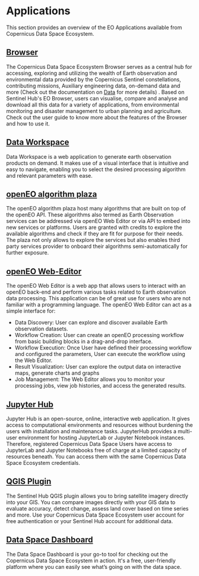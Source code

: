 # Applications

This section provides an overview of the EO Applications available from Copernicus Data Space Ecosystem.


## [Browser](/Applications/Browser.md) 

The Copernicus Data Space Ecosystem Browser serves as a central hub for accessing, exploring and utilizing the wealth of Earth observation and environmental data provided by the Copernicus Sentinel constellations, contributing missions, Auxiliary engineering data, on-demand data and more (Check out the documentation on [Data](/Data.qmd) for more details) . Based on Sentinel Hub's EO Browser, users can visualise, compare and analyse and download all this data for a variety of applications, from environmental monitoring and disaster management to urban planning and agriculture. Check out the user guide to know more about the features of the Browser and how to use it.

## [Data Workspace](/Applications/DataWorkspace.md) 

Data Workspace is a web application to generate earth observation products on demand. It makes use of a visual interface that is intuitive and easy to navigate, enabling you to select the desired processing algorithm and relevant parameters with ease.

## [openEO algorithm plaza](/Applications/AlgorithmPlaza.qmd)

The openEO algorithm plaza host many algorithms that are built on top of the openEO API. These algorithms also termed as Earth Observation services can be addressed via openEO Web Editor or via API to embed into new services or platforms. Users are granted with credits to explore the available algorithms and check if they are fit for purpose for their needs. The plaza not only allows to explore the services but also enables third party services provider to onboard their algorithms semi-automatically for further exposure. 

## [openEO Web-Editor](Applications/WebEditor.qmd)

The openEO Web Editor is a web app that allows users to interact with an openEO back-end and perform various tasks related to Earth observation data processing. This application can be of great use for users who are not familiar with a programming language. The openEO Web Editor can act as a simple interface for:


* Data Discovery: User can explore and discover available Earth observation datasets.
* Workflow Creation: User can create an openEO processing workflow from basic building blocks in a drag-and-drop interface.
* Workflow Execution: Once User have defined their processing workflow and configured the parameters, User can execute the workflow using the Web Editor. 
* Result Visualization: User can explore the output data on interactive maps, generate charts and graphs 
* Job Management: The Web Editor allows you to monitor your processing jobs, view job histories, and access the generated results.

## [Jupyter Hub](Applications/JupyterHub.qmd)

Jupyter Hub is an open-source, online, interactive web application. It gives access to computational 
environments and resources without burdening the users with installation and maintenance tasks. JupyterHub provides a multi-user environment for hosting JupyterLab or Jupyter Notebook instances. Therefore, registered Copernicus Data Space Users have access to JupyterLab and Jupyter Notebooks free of charge at a limited capacity of resources beneath. You can access them with the same Copernicus Data Space Ecosystem credentials.

## [QGIS Plugin](Applications/QGIS.qmd)

The Sentinel Hub QGIS plugin allows you to bring satellite imagery directly into your GIS. You can compare images directly with your GIS data to evaluate accuracy, detect change, assess land cover based on time series and more. Use your Copernicus Data Space Ecosystem user account for free authentication or your Sentinel Hub account for additional data.

## [Data Space Dashboard](Applications/DataSpaceDashboard.qmd)

The Data Space Dashboard is your go-to tool for checking out the Copernicus Data Space Ecosystem in action. It's a free, user-friendly platform where you can easily see what’s going on with the data space.

